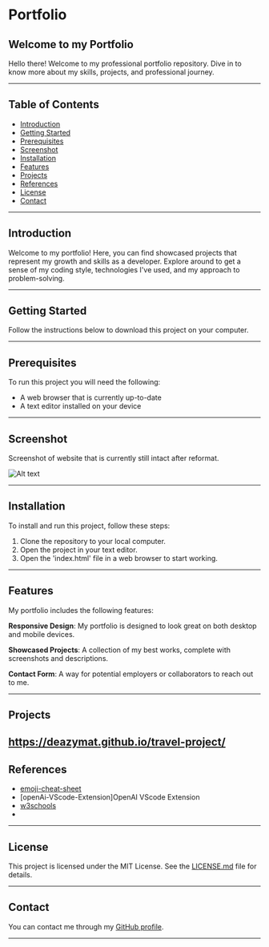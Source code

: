 # Portfolio

## Welcome to my Portfolio

Hello there! Welcome to my professional portfolio repository. Dive in to know more about my skills, projects, and professional journey.

---

## Table of Contents

- [Introduction](#introduction)
- [Getting Started](#getting-started)
- [Prerequisites](#prerequisites)
- [Screenshot](#screenshot)
- [Installation](#installation)
- [Features](#features)
- [Projects](#projects)
- [References](#references)
- [License](#license)
- [Contact](#contact)

---

## Introduction

Welcome to my portfolio! Here, you can find showcased projects that represent my growth and skills as a developer. Explore around to get a sense of my coding style, technologies I've used, and my approach to problem-solving.

---

## Getting Started

Follow the instructions below to download this project on your computer.

---

## Prerequisites

To run this project you will need the following:

- A web browser that is currently up-to-date
- A text editor installed on your device

---

## Screenshot

Screenshot of website that is currently still intact after reformat.

![Alt text](/Portfolio/Portfolio/Assets/pictures/screencapture-127-0-0-1-5501-Portfolio-Portfolio-index-html-2023-08-21-17_52_49.png)

---

## Installation

To install and run this project, follow these steps:

1. Clone the repository to your local computer.
2. Open the project in your text editor.
3. Open the 'index.html' file in a web browser to start working.

---

## Features

My portfolio includes the following features:

**Responsive Design**:
My portfolio is designed to look great on both desktop and mobile devices.

**Showcased Projects**:
A collection of my best works, complete with screenshots and descriptions.

**Contact Form**:
A way for potential employers or collaborators to reach out to me.

---

## Projects

https://deazymat.github.io/travel-project/
---

## References

- [emoji-cheat-sheet](https://github.com/ikatyang/emoji-cheat-sheet#readme)
- [openAi-VScode-Extension]OpenAI VScode Extension
- [w3schools](https://www.w3schools.com)
- 

---

## License

This project is licensed under the MIT License. See the [LICENSE.md](LICENSE.md) file for details.

---

## Contact

You can contact me through my [GitHub profile](https://github.com/Deazymat/Portfolio).

---
